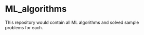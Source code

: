 # ML_algorithms
This repository would contain all ML algorithms and solved sample problems for each.
